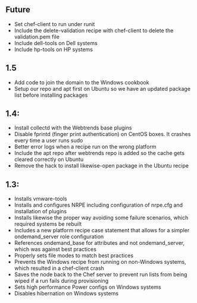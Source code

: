 ## Future

* Set chef-client to run under runit
* Include the delete-validation recipe with chef-client to delete the validation.pem file
* Include dell-tools on Dell systems
* Include hp-tools on HP systems

## 1.5
 * Add code to join the domain to the Windows cookbook
 * Setup our repo and apt first on Ubuntu so we have an updated package list before installing packages

## 1.4:
 * Install collectd with the Webtrends base plugins
 * Disable fprintd (finger print authentication) on CentOS boxes.  It crashes every time a user runs sudo
 * Better error logs when a recipe run on the wrong platform
 * Include the apt repo after webtrends repo is added so the cache gets cleared correctly on Ubuntu
 * Remove the hack to install likewise-open package in the Ubuntu recipe
 
## 1.3:
* Installs vmware-tools
* Installs and configures NRPE including configuration of nrpe.cfg and installation of plugins
* Installs likewise the proper way avoiding some failure scenarios, which required systems be rebuilt
* Includes a new platform recipe case statement that allows for a simpler ondemand_server role configuration
* References ondemand_base for attributes and not ondemand_server, which was against best practices
* Properly sets file modes to match best practices
* Prevents the Windows recipe from running on non-Windows systems, which resulted in a chef-client crash
* Saves the node back to the Chef server to prevent run lists from being wiped if a run fails during provisioning
* Sets high performance Power configs on Windows systems
* Disables hibernation on Windows systems  
